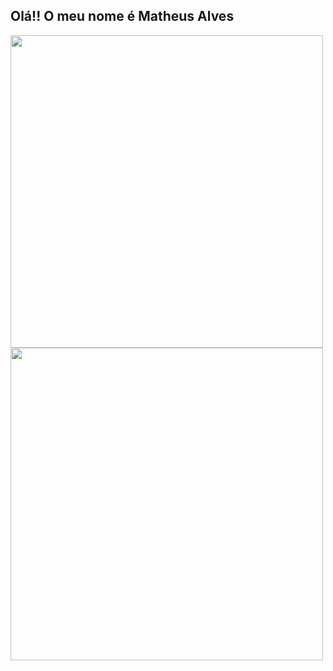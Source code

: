 ## Olá!! O meu nome é Matheus Alves

<div display ="flex" align-items="center" justify-content="center" height="180em">
  <a href="https://github.com/Matheus-HX-Alves">
  <img  width="500px" src="https://github-readme-stats.vercel.app/api?username=Matheus-HX-Alves&show_icons=true&include_all_commits=true&count_private=true&theme=react"/>
  <img  width="500px"  src="https://github-readme-stats.vercel.app/api/top-langs/?username=Matheus-HX-Alves&layout=compact&langs_count=16&theme=react"/>
<div>
